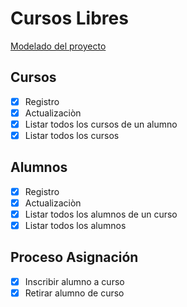 # Cursos Libres
[Modelado del proyecto](https://carlosjordi.github.io/cursos-libres/)

## Cursos
- [x] Registro
- [x] Actualizaciòn
- [x] Listar todos los cursos de un alumno
- [x] Listar todos los cursos

## Alumnos
- [x] Registro
- [x] Actualizaciòn
- [x] Listar todos los alumnos de un curso
- [x] Listar todos los alumnos

## Proceso Asignación
- [x] Inscribir alumno a curso
- [x] Retirar alumno de curso
